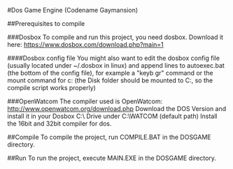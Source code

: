 #Dos Game Engine (Codename Gaymansion)

##Prerequisites to compile

###Dosbox
To compile and run this project, you need dosbox.
Download it here: https://www.dosbox.com/download.php?main=1

####Dosbox config file
You might also want to edit the dosbox config file (usually located under ~/.dosbox in linux) and append lines to autoexec.bat (the bottom of the config file),
for example a "keyb gr" command or the mount command for c: (the Disk folder should be mounted to C:, so the compile script works properly)

###OpenWatcom
The compiler used is OpenWatcom: http://www.openwatcom.org/download.php
Download the DOS Version and install it in your Dosbox C:\ Drive under C:\WATCOM (default path)
Install the 16bit and 32bit compiler for dos.

##Compile
To compile the project, run COMPILE.BAT in the DOSGAME directory.

##Run
To run the project, execute MAIN.EXE in the DOSGAME directory.